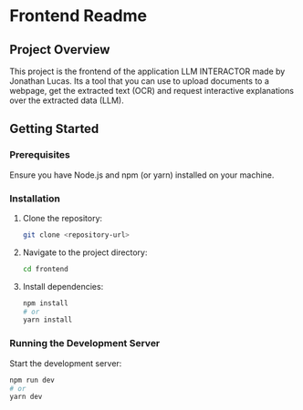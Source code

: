 # Frontend Readme

## Project Overview

This project is the frontend of the application LLM INTERACTOR made by Jonathan Lucas. Its a tool that you can use to upload documents to a webpage, get the extracted
text (OCR) and request interactive explanations over the extracted data (LLM).


## Getting Started

### Prerequisites

Ensure you have Node.js and npm (or yarn) installed on your machine.

### Installation

1. Clone the repository:
   ```bash
   git clone <repository-url>
   ```

2. Navigate to the project directory:
   ```bash
   cd frontend
   ```

3. Install dependencies:
   ```bash
   npm install
   # or
   yarn install
   ```

### Running the Development Server

Start the development server:
```bash
npm run dev
# or
yarn dev
```